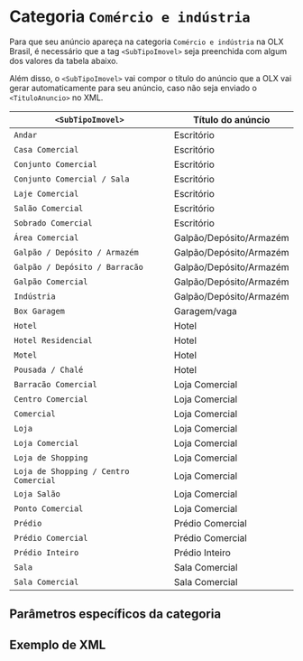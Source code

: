# Categoria `Comércio e indústria`

Para que seu anúncio apareça na categoria `Comércio e indústria` na OLX Brasil, é necessário que a tag `<SubTipoImovel>` seja preenchida com algum dos valores da tabela abaixo.

Além disso, o `<SubTipoImovel>` vai compor o título do anúncio que a OLX vai gerar automaticamente para seu anúncio, caso não seja enviado o `<TituloAnuncio>` no XML.

| `<SubTipoImovel>` | Título do anúncio |
|---------------------------------------|-------------------------|
| `Andar` | Escritório |
| `Casa Comercial` | Escritório |
| `Conjunto Comercial` | Escritório |
| `Conjunto Comercial / Sala` | Escritório |
| `Laje Comercial` | Escritório |
| `Salão Comercial` | Escritório |
| `Sobrado Comercial` | Escritório |
| `Área Comercial` | Galpão/Depósito/Armazém |
| `Galpão / Depósito / Armazém`   | Galpão/Depósito/Armazém |
| `Galpão / Depósito / Barracão`  | Galpão/Depósito/Armazém |
| `Galpão Comercial` | Galpão/Depósito/Armazém |
| `Indústria` | Galpão/Depósito/Armazém |
| `Box Garagem` | Garagem/vaga |
| `Hotel` | Hotel |
| `Hotel Residencial` | Hotel |
| `Motel` | Hotel |
| `Pousada / Chalé` | Hotel |
| `Barracão Comercial` | Loja Comercial |
| `Centro Comercial` | Loja Comercial |
| `Comercial` | Loja Comercial |
| `Loja` | Loja Comercial |
| `Loja Comercial` | Loja Comercial |
| `Loja de Shopping` | Loja Comercial |
| `Loja de Shopping / Centro Comercial` | Loja Comercial |
| `Loja Salão` | Loja Comercial |
| `Ponto Comercial` | Loja Comercial |
| `Prédio` | Prédio Comercial |
| `Prédio Comercial` | Prédio Comercial |
| `Prédio Inteiro` | Prédio Inteiro |
| `Sala` | Sala Comercial |
| `Sala Comercial` | Sala Comercial |

## Parâmetros específicos da categoria




## Exemplo de XML